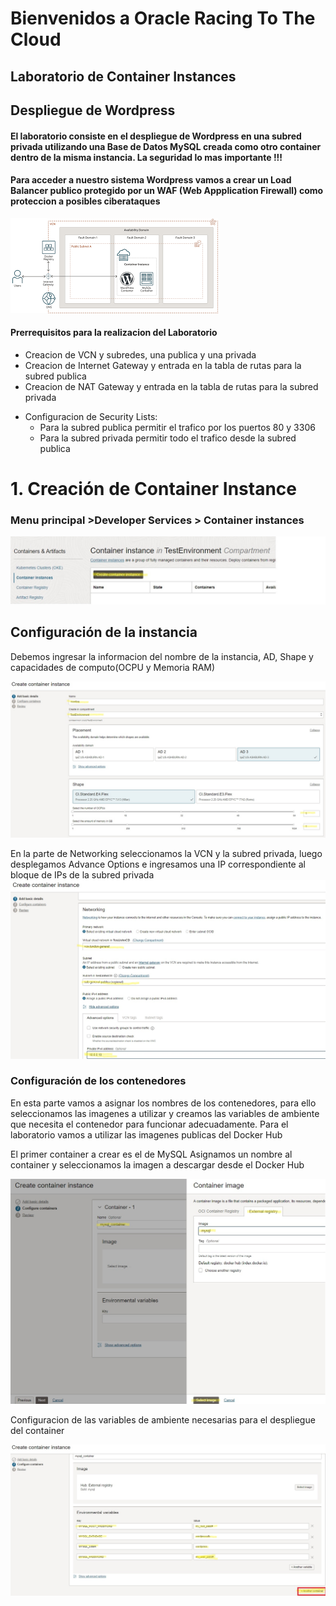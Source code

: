 # Bienvenidos a Oracle Racing To The Cloud
## Laboratorio de Container Instances 
## Despliegue de Wordpress
#### El laboratorio consiste en el despliegue de Wordpress en una subred privada utilizando una Base de Datos MySQL creada como otro container dentro de la misma instancia. La seguridad lo mas importante !!! 

#### Para acceder a nuestro sistema Wordpress vamos a crear un Load Balancer publico protegido por un WAF (Web Appplication Firewall) como proteccion a posibles ciberataques

![](https://github.com/johncdoracle/RacingToCloud/blob/main/images/OCI_Container_instances.png)

#### Prerrequisitos para la realizacion del Laboratorio
* Creacion de VCN y subredes, una publica y una privada
* Creacion de Internet Gateway y entrada en la tabla de rutas para la subred publica
* Creacion de NAT Gateway y entrada en la tabla de rutas para la subred privada
+ Configuracion de Security Lists:
  + Para la subred publica permitir el trafico por los puertos 80 y 3306
  + Para la subred privada permitir todo el trafico desde la subred publica
  
# 1. Creación de Container Instance

### Menu principal >Developer Services > Container instances

![](https://github.com/johncdoracle/RacingToCloud/blob/main/images/create_container_instance.jpg)

## Configuración de la instancia
Debemos ingresar la informacion del nombre de la instancia, AD, Shape y capacidades de computo(OCPU y Memoria RAM)

![](https://github.com/johncdoracle/RacingToCloud/blob/main/images/create_container_instance1.jpg)

En la parte de Networking seleccionamos la VCN y la subred privada, luego desplegamos Advance Options e ingresamos una IP correspondiente al bloque de IPs de la subred privada
![](https://github.com/johncdoracle/RacingToCloud/blob/main/images/create_container_instance2.jpg)

### Configuración de los contenedores
En esta parte vamos a asignar los nombres de los contenedores, para ello seleccionamos las imagenes a utilizar y creamos las variables de ambiente que necesita el contenedor para funcionar adecuadamente. Para el laboratorio vamos a utilizar las imagenes publicas del Docker Hub

El primer container a crear es el de MySQL
Asignamos un nombre al container y seleccionamos la imagen a descargar desde el Docker Hub

![](https://github.com/johncdoracle/RacingToCloud/blob/main/images/create_container_2.jpg)

Configuracion de las variables de ambiente necesarias para el despliegue del container

![](https://github.com/johncdoracle/RacingToCloud/blob/main/images/create_container_4.jpg)





